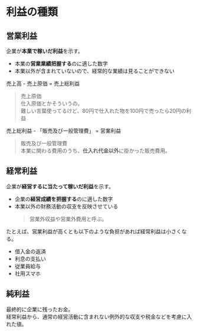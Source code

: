 # 利益の種類

## 営業利益

企業が**本業で稼いだ利益**を示す。

- 本業の**営業業績把握する**のに適した数字
- 本業以外が含まれていないので、経常的な業績は見ることができない

売上高 - 売上原価 = 売上総利益

> 売上原価  
> 仕入原価とかそういうの。  
> 難しい言葉使ってるけど、80円で仕入れた物を100円で売ったら20円の利益  

売上総利益 - 「販売及び一般管理費」 = 営業利益

> 販売及び一般管理費  
> 本業に関わる費用のうち、**仕入れ代金以外**に掛かった販売費用。


## 経常利益

企業が**経営するに当たって稼いだ利益**を示す。

- 企業の**経営成績を把握する**のに適した数字  
- 本業以外の財務活動の収支を反映させている  
  > 営業外収益や営業外費用と呼ぶ。

たとえば、営業利益が高くとも以下のような負担があれば経常利益は小さくなる。

- 借入金の返済
- 利息の支払い
- 従業員給与
- 社用スマホ

## 純利益

最終的に企業に残ったお金。  
経常利益から、通常の経営活動に含まれない例外的な収支や税金などを考慮に入れた値。

